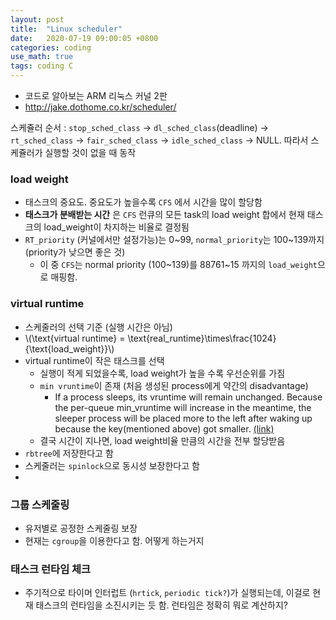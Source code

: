 ```yaml
---
layout: post
title:  "Linux scheduler"
date:   2020-07-19 09:00:05 +0800
categories: coding
use_math: true
tags: coding C
---
```


- 코드로 알아보는 ARM 리눅스 커널 2판
- <a href="http://jake.dothome.co.kr/scheduler/" target="_blank">http://jake.dothome.co.kr/scheduler/</a>


스케쥴러 순서 : `stop_sched_class` -> `dl_sched_class`(deadline) -> `rt_sched_class` -> `fair_sched_class` -> `idle_sched_class` -> NULL. 따라서 스케쥴러가 실행할 것이 없을 때 동작

### load weight
- 태스크의 중요도. 중요도가 높을수록 `CFS` 에서 시간을 많이 할당함
- __태스크가 분배받는 시간__ 은 `CFS` 런큐의 모든 task의 load weight 합에서 현재 태스크의 load_weight이 차지하는 비율로 결정됨
- `RT_priority` (커널에서만 설정가능)는 0~99, `normal_priority`는 100~139까지 (priority가 낮으면 좋은 것)
  - 이 중 `CFS`는 normal priority (100~139)를 88761~15 까지의 `load_weight`으로 매핑함. 

### virtual runtime
- 스케줄러의 선택 기준 (실행 시간은 아님)
- \\(\text\{virtual runtime\} = \text\{real_runtime\}\times\frac\{1024\}\{\text\{load_weight\}\}\\)
- virtual runtime이 작은 태스크를 선택
  - 실행이 적게 되었을수록, load weight가 높을 수록 우선순위를 가짐
  - `min vruntime`이 존재 (처음 생성된 process에게 약간의 disadvantage)
    - If a process sleeps, its vruntime will remain unchanged. Because the per-queue min_vruntime will increase in the meantime, the sleeper process will be placed more to the left after waking up because the key(mentioned above) got smaller. <a href="https://stackoverflow.com/questions/39725102/how-linux-process-scheduler-prevents-starvation-of-a-process" target="_blank">(link)</a>
  - 결국 시간이 지나면, load weight비율 만큼의 시간을 전부 할당받음
- `rbtree`에 저장한다고 함
- 스케줄러는 `spinlock`으로 동시성 보장한다고 함
- 

### 그룹 스케줄링
- 유저별로 공정한 스케줄링 보장
- 현재는 `cgroup`을 이용한다고 함. 어떻게 하는거지


### 태스크 런타임 체크
- 주기적으로 타이머 인터럽트 (`hrtick`, `periodic tick?`)가 실행되는데, 이걸로 현재 태스크의 런타임을 소진시키는 듯 함. 런타임은 정확히 뭐로 계산하지?